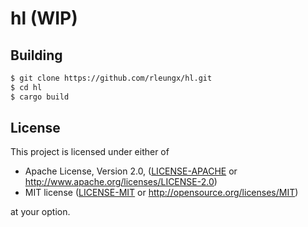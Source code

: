 # hl (WIP)

## Building
```sh
$ git clone https://github.com/rleungx/hl.git
$ cd hl
$ cargo build
```

## License

This project is licensed under either of

 * Apache License, Version 2.0, ([LICENSE-APACHE](LICENSE-APACHE) or
   http://www.apache.org/licenses/LICENSE-2.0)
 * MIT license ([LICENSE-MIT](LICENSE-MIT) or
   http://opensource.org/licenses/MIT)

at your option.